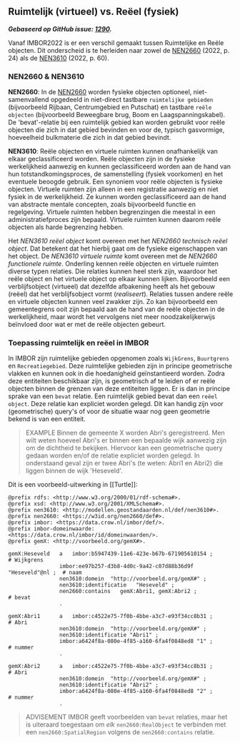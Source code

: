 ## Ruimtelijk (virtueel) vs. Reëel (fysiek)

***Gebaseerd op GitHub issue: [1290](https://github.com/Stichting-CROW/imbor/issues/1290).***

Vanaf IMBOR2022 is er een verschil gemaakt tussen Ruimtelijke en Reële objecten. 
Dit onderscheid is te herleiden naar zowel de [NEN2660][nen2660:2022] (2022, p. 24) als de [NEN3610][nen3610:2022] (2022, p. 60). 

### NEN2660 & NEN3610

**NEN2660**:
In de [NEN2660][nen2660:2022] worden fysieke objecten optioneel, niet-samenvallend opgedeeld in niet-direct tastbare `ruimtelijke gebieden` (bijvoorbeeld Rijbaan, Centrumgebied en Putschat) en tastbare `reële objecten` (bijvoorbeeld Beweegbare brug, Boom en Laagspanningskabel). De 'bevat'-relatie bij een ruimtelijk gebied kan worden gebruikt voor reële objecten die zich in dat gebied bevinden en voor de, typisch gasvormige, hoeveelheid bulkmaterie die zich in dat gebied bevindt.

**NEN3610**:
Reële objecten en virtuele ruimten kunnen onafhankelijk van elkaar geclassificeerd worden. Reële objecten zijn in de fysieke werkelijkheid aanwezig en kunnen geclassificeerd worden aan de hand van hun totstandkomingsproces, de samenstelling (fysiek voorkomen) en het eventuele beoogde gebruik. Een synoniem voor reële objecten is fysieke objecten. Virtuele ruimten zijn alleen in een registratie aanwezig en niet fysiek in de werkelijkheid. Ze kunnen worden geclassificeerd aan de hand van
abstracte mentale concepten, zoals bijvoorbeeld functie en regelgeving. Virtuele ruimten hebben begrenzingen die meestal in een administratiefproces zijn bepaald. Virtuele ruimten kunnen daarom reële objecten als harde begrenzing hebben. 

Het _NEN3610 reëel object_ komt overeen met het _NEN2660 technisch reëel object_. Dat betekent dat het hierbij gaat om de fysieke eigenschappen van het object. De _NEN3610 virtuele ruimte_ komt overeen met de _NEN2660 functionele ruimte_. Onderling kennen reële objecten en virtuele ruimten diverse typen relaties. Die relaties kunnen heel sterk zijn, waardoor het reële object en het virtuele object op elkaar kunnen lijken. Bijvoorbeeld een verblijfsobject (virtueel) dat dezelfde afbakening heeft als het gebouw (reëel) dat het verblijfsobject vormt (_realiseert_). Relaties tussen andere reële en virtuele objecten kunnen veel zwakker zijn. Zo kan bijvoorbeeld een gemeentegrens ooit zijn bepaald aan de hand van de reële objecten in de werkelijkheid, maar wordt het vervolgens niet meer noodzakelijkerwijs beïnvloed door wat er met de reële objecten gebeurt.

### Toepassing ruimtelijk en reëel in IMBOR
In IMBOR zijn ruimtelijke gebieden opgenomen zoals `WijkGrens`, `Buurtgrens` en `Recreatiegebied`. Deze ruimtelijke gebieden zijn in principe geometrische vlakken en kunnen ook in die hoedanigheid geïnstantieerd worden. Zodra deze entiteiten beschikbaar zijn, is geometrisch af te leiden of er reële objecten binnen de grenzen van deze entiteiten liggen. Er is dan in principe sprake van een `bevat` relatie. Een ruimtelijk gebied bevat dan een `reëel object`. Deze relatie kan expliciet worden gelegd. Dit kan handig zijn voor (geometrische) query's of voor de situatie waar nog geen geometrie bekend is van een entiteit. 

>EXAMPLE
>Binnen de gemeente X worden Abri's geregistreerd. Men wilt weten hoeveel Abri's er binnen een bepaalde wijk aanwezig zijn om de dichtheid te bekijken. Hiervoor kan een geometrische query gedaan worden en/of de relatie expliciet worden gelegd. In onderstaand geval zijn er twee Abri's (te weten: Abri1 en Abri2) die liggen binnen de wijk 'Heseveld'. 

Dit is een voorbeeld-uitwerking in [[Turtle]]:

```turtle
@prefix rdfs: <http://www.w3.org/2000/01/rdf-schema#>.
@prefix xsd: <http://www.w3.org/2001/XMLSchema#>.
@prefix nen3610: <http://modellen.geostandaarden.nl/def/nen3610#>.
@prefix nen2660: <https://w3id.org/nen2660/def#>.
@prefix imbor: <https://data.crow.nl/imbor/def/>.
@prefix imbor-domeinwaarde: <https://data.crow.nl/imbor/id/domeinwaarden/>.
@prefix gemX: <http://voorbeeld.org/gemX#>.

gemX:Heseveld   a   imbor:b5947439-11e6-423e-b67b-671905610154 ;            # Wijkgrens
                imbor:ee97b257-d3b8-4d0c-9a42-c07d88b36d9f "Heseveld"@nl ;  # naam
                nen3610:domein  "http://voorbeeld.org/gemX#" ;              
                nen3610:identificatie   "Heseveld" ;
                nen2660:contains   gemX:Abri1, gemX:Abri2 ;                 # bevat 
                .

gemX:Abri1      a   imbor:c4522e75-7f0b-4bbe-a3c7-e93f34cc8b31 ;            # Abri
                nen3610:domein  "http://voorbeeld.org/gemX#" ;
                nen3610:identificatie "Abri1" ;
                imbor:a6424f8a-080e-4f85-a160-6fa4f0848ed8 "1" ;            # nummer
                .

gemX:Abri2      a   imbor:c4522e75-7f0b-4bbe-a3c7-e93f34cc8b31 ;            # Abri
                nen3610:domein  "http://voorbeeld.org/gemX#" ;
                nen3610:identificatie "Abri2" ;
                imbor:a6424f8a-080e-4f85-a160-6fa4f0848ed8 "2" ;            # nummer
                .

```

>ADVISEMENT
>IMBOR geeft voorbeelden van `bevat` relaties, maar het is uiteraard toegestaan om *elk* `nen2660:RealObject` te verbinden met een `nen2660:SpatialRegion` volgens de `nen2660:contains` relatie.



[nen3610:2022]: https://www.nen.nl/nen-3610-2022-nl-296137
[nen2660:2022]: https://www.nen.nl/nen-2660-2-2022-nl-291667
